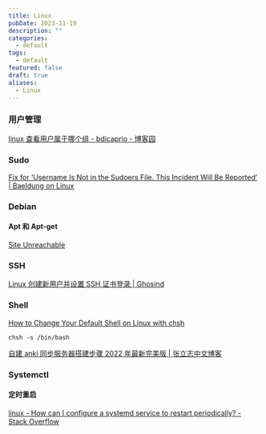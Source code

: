 ```yaml
---
title: Linux
pubDate: 2023-11-19
description: ""
categories:
  - default
tags:
  - default
featured: false
draft: true
aliases:
  - Linux
---
```


### 用户管理

[linux 查看用户属于哪个组 - bdicaprio - 博客园](https://www.cnblogs.com/bdicaprio/articles/9845002.html)

### Sudo

[Fix for ‘Username Is Not in the Sudoers File. This Incident Will Be Reported’ | Baeldung on Linux](https://www.baeldung.com/linux/username-not-in-sudoers-file)

### Debian

#### Apt 和 Apt-get

[Site Unreachable](https://aws.amazon.com/cn/compare/the-difference-between-apt-and-apt-get/)

### SSH

[Linux 创建新用户并设置 SSH 证书登录 | Ghosind](https://www.ghosind.com/2021/11/10/new-user-ssh)

### Shell

[How to Change Your Default Shell on Linux with chsh](https://www.howtogeek.com/669835/how-to-change-your-default-shell-on-linux-with-chsh/)

```
chsh -s /bin/bash
```

[自建 anki 同步服务器搭建步骤 2022 年最新完美版 | 张立志中文博客](https://www.aspirantzhang.com/network/anki-ankisyncd-self-host-2022.html)

### Systemctl

#### 定时重启

[linux - How can I configure a systemd service to restart periodically? - Stack Overflow](https://stackoverflow.com/questions/31055194/how-can-i-configure-a-systemd-service-to-restart-periodically)
